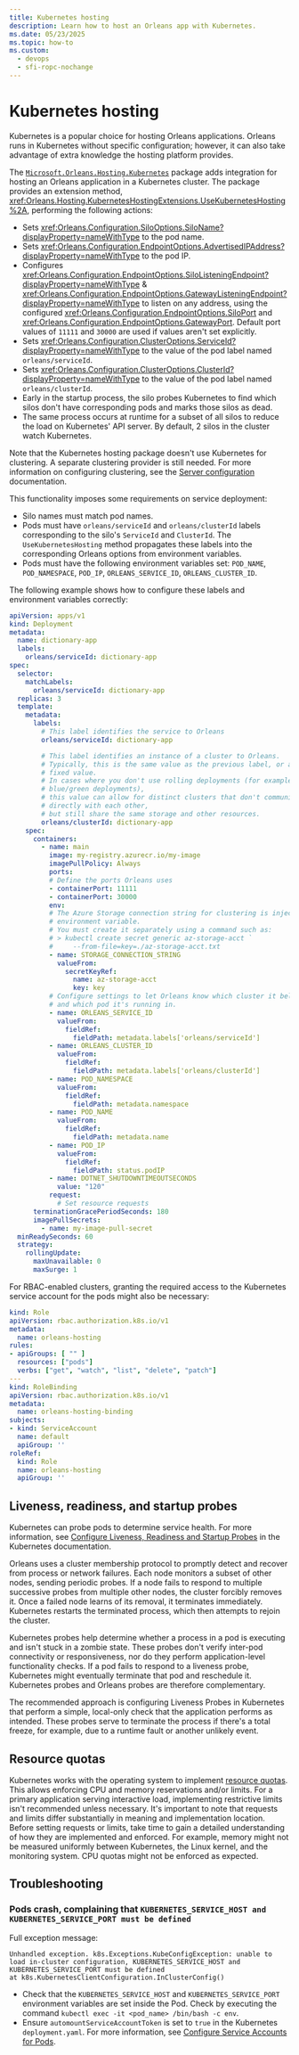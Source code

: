 ```yaml
---
title: Kubernetes hosting
description: Learn how to host an Orleans app with Kubernetes.
ms.date: 05/23/2025
ms.topic: how-to
ms.custom:
  - devops
  - sfi-ropc-nochange
---
```


# Kubernetes hosting

Kubernetes is a popular choice for hosting Orleans applications. Orleans runs in Kubernetes without specific configuration; however, it can also take advantage of extra knowledge the hosting platform provides.

The [`Microsoft.Orleans.Hosting.Kubernetes`](https://www.nuget.org/packages/Microsoft.Orleans.Hosting.Kubernetes) package adds integration for hosting an Orleans application in a Kubernetes cluster. The package provides an extension method, <xref:Orleans.Hosting.KubernetesHostingExtensions.UseKubernetesHosting%2A>, performing the following actions:

- Sets <xref:Orleans.Configuration.SiloOptions.SiloName?displayProperty=nameWithType> to the pod name.
- Sets <xref:Orleans.Configuration.EndpointOptions.AdvertisedIPAddress?displayProperty=nameWithType> to the pod IP.
- Configures <xref:Orleans.Configuration.EndpointOptions.SiloListeningEndpoint?displayProperty=nameWithType> & <xref:Orleans.Configuration.EndpointOptions.GatewayListeningEndpoint?displayProperty=nameWithType> to listen on any address, using the configured <xref:Orleans.Configuration.EndpointOptions.SiloPort> and <xref:Orleans.Configuration.EndpointOptions.GatewayPort>. Default port values of `11111` and `30000` are used if values aren't set explicitly.
- Sets <xref:Orleans.Configuration.ClusterOptions.ServiceId?displayProperty=nameWithType> to the value of the pod label named `orleans/serviceId`.
- Sets <xref:Orleans.Configuration.ClusterOptions.ClusterId?displayProperty=nameWithType> to the value of the pod label named `orleans/clusterId`.
- Early in the startup process, the silo probes Kubernetes to find which silos don't have corresponding pods and marks those silos as dead.
- The same process occurs at runtime for a subset of all silos to reduce the load on Kubernetes' API server. By default, 2 silos in the cluster watch Kubernetes.

Note that the Kubernetes hosting package doesn't use Kubernetes for clustering. A separate clustering provider is still needed. For more information on configuring clustering, see the [Server configuration](../host/configuration-guide/server-configuration.md) documentation.

This functionality imposes some requirements on service deployment:

- Silo names must match pod names.
- Pods must have `orleans/serviceId` and `orleans/clusterId` labels corresponding to the silo's `ServiceId` and `ClusterId`. The `UseKubernetesHosting` method propagates these labels into the corresponding Orleans options from environment variables.
- Pods must have the following environment variables set: `POD_NAME`, `POD_NAMESPACE`, `POD_IP`, `ORLEANS_SERVICE_ID`, `ORLEANS_CLUSTER_ID`.

The following example shows how to configure these labels and environment variables correctly:

```yaml
apiVersion: apps/v1
kind: Deployment
metadata:
  name: dictionary-app
  labels:
    orleans/serviceId: dictionary-app
spec:
  selector:
    matchLabels:
      orleans/serviceId: dictionary-app
  replicas: 3
  template:
    metadata:
      labels:
        # This label identifies the service to Orleans
        orleans/serviceId: dictionary-app

        # This label identifies an instance of a cluster to Orleans.
        # Typically, this is the same value as the previous label, or any
        # fixed value.
        # In cases where you don't use rolling deployments (for example,
        # blue/green deployments),
        # this value can allow for distinct clusters that don't communicate
        # directly with each other,
        # but still share the same storage and other resources.
        orleans/clusterId: dictionary-app
    spec:
      containers:
        - name: main
          image: my-registry.azurecr.io/my-image
          imagePullPolicy: Always
          ports:
          # Define the ports Orleans uses
          - containerPort: 11111
          - containerPort: 30000
          env:
          # The Azure Storage connection string for clustering is injected as an
          # environment variable.
          # You must create it separately using a command such as:
          # > kubectl create secret generic az-storage-acct `
          #     --from-file=key=./az-storage-acct.txt
          - name: STORAGE_CONNECTION_STRING
            valueFrom:
              secretKeyRef:
                name: az-storage-acct
                key: key
          # Configure settings to let Orleans know which cluster it belongs to
          # and which pod it's running in.
          - name: ORLEANS_SERVICE_ID
            valueFrom:
              fieldRef:
                fieldPath: metadata.labels['orleans/serviceId']
          - name: ORLEANS_CLUSTER_ID
            valueFrom:
              fieldRef:
                fieldPath: metadata.labels['orleans/clusterId']
          - name: POD_NAMESPACE
            valueFrom:
              fieldRef:
                fieldPath: metadata.namespace
          - name: POD_NAME
            valueFrom:
              fieldRef:
                fieldPath: metadata.name
          - name: POD_IP
            valueFrom:
              fieldRef:
                fieldPath: status.podIP
          - name: DOTNET_SHUTDOWNTIMEOUTSECONDS
            value: "120"
          request:
            # Set resource requests
      terminationGracePeriodSeconds: 180
      imagePullSecrets:
        - name: my-image-pull-secret
  minReadySeconds: 60
  strategy:
    rollingUpdate:
      maxUnavailable: 0
      maxSurge: 1
```

For RBAC-enabled clusters, granting the required access to the Kubernetes service account for the pods might also be necessary:

```yaml
kind: Role
apiVersion: rbac.authorization.k8s.io/v1
metadata:
  name: orleans-hosting
rules:
- apiGroups: [ "" ]
  resources: ["pods"]
  verbs: ["get", "watch", "list", "delete", "patch"]
---
kind: RoleBinding
apiVersion: rbac.authorization.k8s.io/v1
metadata:
  name: orleans-hosting-binding
subjects:
- kind: ServiceAccount
  name: default
  apiGroup: ''
roleRef:
  kind: Role
  name: orleans-hosting
  apiGroup: ''
```

## Liveness, readiness, and startup probes

Kubernetes can probe pods to determine service health. For more information, see [Configure Liveness, Readiness and Startup Probes](https://kubernetes.io/docs/tasks/configure-pod-container/configure-liveness-readiness-startup-probes/) in the Kubernetes documentation.

Orleans uses a cluster membership protocol to promptly detect and recover from process or network failures. Each node monitors a subset of other nodes, sending periodic probes. If a node fails to respond to multiple successive probes from multiple other nodes, the cluster forcibly removes it. Once a failed node learns of its removal, it terminates immediately. Kubernetes restarts the terminated process, which then attempts to rejoin the cluster.

Kubernetes probes help determine whether a process in a pod is executing and isn't stuck in a zombie state. These probes don't verify inter-pod connectivity or responsiveness, nor do they perform application-level functionality checks. If a pod fails to respond to a liveness probe, Kubernetes might eventually terminate that pod and reschedule it. Kubernetes probes and Orleans probes are therefore complementary.

The recommended approach is configuring Liveness Probes in Kubernetes that perform a simple, local-only check that the application performs as intended. These probes serve to terminate the process if there's a total freeze, for example, due to a runtime fault or another unlikely event.

## Resource quotas

Kubernetes works with the operating system to implement [resource quotas](https://kubernetes.io/docs/concepts/policy/resource-quotas/). This allows enforcing CPU and memory reservations and/or limits. For a primary application serving interactive load, implementing restrictive limits isn't recommended unless necessary. It's important to note that requests and limits differ substantially in meaning and implementation location. Before setting requests or limits, take time to gain a detailed understanding of how they are implemented and enforced. For example, memory might not be measured uniformly between Kubernetes, the Linux kernel, and the monitoring system. CPU quotas might not be enforced as expected.

## Troubleshooting

### Pods crash, complaining that `KUBERNETES_SERVICE_HOST and KUBERNETES_SERVICE_PORT must be defined`

Full exception message:

```Output
Unhandled exception. k8s.Exceptions.KubeConfigException: unable to load in-cluster configuration, KUBERNETES_SERVICE_HOST and KUBERNETES_SERVICE_PORT must be defined
at k8s.KubernetesClientConfiguration.InClusterConfig()
```

- Check that the `KUBERNETES_SERVICE_HOST` and `KUBERNETES_SERVICE_PORT` environment variables are set inside the Pod. Check by executing the command `kubectl exec -it <pod_name> /bin/bash -c env`.
- Ensure `automountServiceAccountToken` is set to `true` in the Kubernetes `deployment.yaml`. For more information, see [Configure Service Accounts for Pods](https://kubernetes.io/docs/tasks/configure-pod-container/configure-service-account/).
